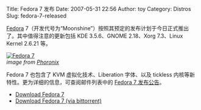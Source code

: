 Title: Fedora 7 发布
Date: 2007-05-31 22:56
Author: toy
Category: Distros
Slug: fedora-7-released

[Fedora](http://fedoraproject.org/)
7（开发代号为“Moonshine”）按照其预定的发布计划于今日正式推出了。其中值得注意的更新包括
KDE 3.5.6、GNOME 2.18、Xorg 7.3、Linux Kernel 2.6.21 等。

[![Fedora
7](http://i.linuxtoy.org/i/2007/05/fedora7_s.jpeg)](http://i.linuxtoy.org/i/2007/05/fedora7.jpeg)  
*image from
[Phoronix](http://www.phoronix.com/scan.php?page=article&item=733)*

Fedora 7 也包含了 KVM 虚拟化技术、Liberation 字体、以及 tickless
内核等新特性。更为详细的信息，可查阅邮件列表中的 [Fedora 7
发布公告](https://www.redhat.com/archives/fedora-announce-list/2007-May/msg00009.html)。

- [Download Fedora
7](http://mirrors.fedoraproject.org/publiclist/Fedora/7/)  
- [Download Fedora 7 (via bittorrent)  
](http://torrent.fedoraproject.org/)
